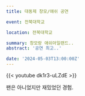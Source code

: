 ```yaml
---
title: 대동제 창모/애쉬 공연

event: 전북대학교

location: 전북대학교

summary: 창모랑 애쉬아일랜드..
abstract: '공연 최고..'

date: '2024-05-03T13:00:00Z'
---
```

{{< youtube dk1r3-uLZdE >}}

팬은 아니었지만 재밌었던 경험.